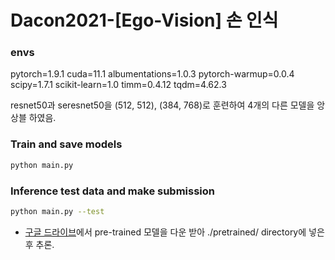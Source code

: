 # Dacon2021-[Ego-Vision] 손 인식

### envs
pytorch=1.9.1
cuda=11.1
albumentations=1.0.3
pytorch-warmup=0.0.4
scipy=1.7.1
scikit-learn=1.0
timm=0.4.12
tqdm=4.62.3

resnet50과 seresnet50을 (512, 512), (384, 768)로 훈련하여 4개의 다른 모델을 앙상블 하였음. 

### Train and save models
```bash
python main.py
```

### Inference test data and make submission
```bash
python main.py --test
```

* [구글 드라이브](https://drive.google.com/drive/folders/1DF78Y855yCuZ0V21JEI6qkcya4VyOzjl)에서 pre-trained 모델을 다운 받아
./pretrained/ directory에 넣은 후 추론.
